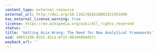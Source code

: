 ```yaml
---
content_type: external-resource
external_url: http://doi.org/10.1162/016228803321951090
has_external_license_warning: true
license: https://en.wikipedia.org/wiki/All_rights_reserved
status: ''
title: 'Getting Asia Wrong: The Need for New Analytical Frameworks'
uid: 40651296-8331-42ca-8f21-06344894d5fc
wayback_url: ''
---
```

